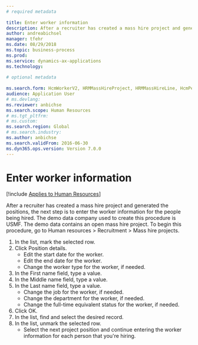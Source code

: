```yaml
--- 
# required metadata 
 
title: Enter worker information
description: After a recruiter has created a mass hire project and generated the positions, the next step is to enter the worker information for the people being hired. 
author: andreabichsel
manager: tfehr
ms.date: 08/29/2018
ms.topic: business-process 
ms.prod:  
ms.service: dynamics-ax-applications 
ms.technology:  
 
# optional metadata 
 
ms.search.form: HcmWorkerV2, HRMMassHireProject, HRMMassHireLine, HcmPersonnelManagementWorkspace
audience: Application User 
# ms.devlang:  
ms.reviewer: anbichse
ms.search.scope: Human Resources
# ms.tgt_pltfrm:  
# ms.custom:  
ms.search.region: Global
# ms.search.industry: 
ms.author: anbichse
ms.search.validFrom: 2016-06-30 
ms.dyn365.ops.version: Version 7.0.0 
---
```

# Enter worker information

[!include [Applies to Human Resources](../includes/applies-to-hr.md)]



After a recruiter has created a mass hire project and generated the positions, the next step is to enter the worker information for the people being hired. The demo data company used to create this procedure is USMF. The demo data contains an open mass hire project. To begin this procedure, go to Human resources > Recruitment > Mass hire projects.

1. In the list, mark the selected row.
2. Click Position details.
    * Edit the start date for the worker.  
    * Edit the end date for the worker.  
    * Change the worker type for the worker, if needed.  
3. In the First name field, type a value.
4. In the Middle name field, type a value.
5. In the Last name field, type a value.
    * Change the job for the worker, if needed.  
    * Change the department for the worker, if needed.  
    * Change the full-time equivalent status for the worker, if needed.  
6. Click OK.
7. In the list, find and select the desired record.
8. In the list, unmark the selected row.
    * Select the next project position and continue entering the worker information for each person that you're hiring.  

